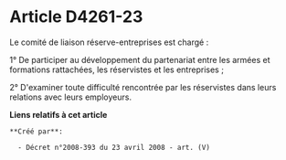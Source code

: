 # Article D4261-23

Le comité de liaison réserve-entreprises est chargé :

1° De participer au développement du partenariat entre les armées et formations rattachées, les réservistes et les
entreprises ;

2° D'examiner toute difficulté rencontrée par les réservistes dans leurs relations avec leurs employeurs.

**Liens relatifs à cet article**

	**Créé par**:

	  - Décret n°2008-393 du 23 avril 2008 - art. (V)
